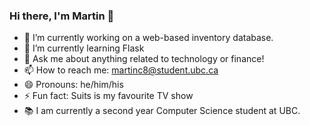 ### Hi there, I'm Martin 👋

<!--
**martincai8/martincai8** is a ✨ _special_ ✨ repository because its `README.md` (this file) appears on your GitHub profile.

Here are some ideas to get you started:

- 🔭 I’m currently working on a web-based inventory database
- 🌱 I’m currently learning Flask
- 💬 Ask me about anything related to technology or finance!
- 📫 How to reach me: martinc8@student.ubc.ca 
- 😄 Pronouns: he/him/his
- ⚡ Fun fact: Suits is my favourite TV show of all time
-->

- 🔭 I’m currently working on a web-based inventory database.
- 🌱 I’m currently learning Flask
- 💬 Ask me about anything related to technology or finance!
- 📫 How to reach me: martinc8@student.ubc.ca 
- 😄 Pronouns: he/him/his
- ⚡ Fun fact: Suits is my favourite TV show
- 📚 I am currently a second year Computer Science student at UBC.


